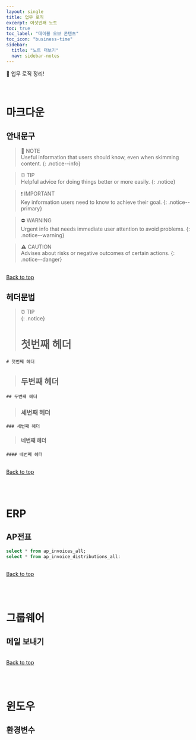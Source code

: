 ```yaml
---
layout: single
title: 업무 로직
excerpt: 여섯번째 노트
toc: true
toc_label: "테이블 오브 콘텐츠"
toc_icon: "business-time"
sidebar:
  title: "노트 더보기"
  nav: sidebar-notes
---
```


🏢 업무 로직 정리!
<br><br><br>
# 마크다운
## 안내문구
 
> 📓 NOTE <br>
> Useful information that users should know, even when skimming content.
> {: .notice--info}

> ⏰️ TIP <br>
> Helpful advice for doing things better or more easily.
> {: .notice}

> ❗️ IMPORTANT <br>
> Key information users need to know to achieve their goal.
> {: .notice--primary}

> ⛔️ WARNING <br>
> Urgent info that needs immediate user attention to avoid problems.
> {: .notice--warning}

> ⚠️ CAUTION <br>
> Advises about risks or negative outcomes of certain actions.
> {: .notice--danger}

<br>
<a href="#" class="btn btn--success">Back to top</a>
<br>

## 헤더문법
> ⏰️ TIP <br>
> {: .notice}
> # 첫번째 헤더
  ```
  # 첫번째 헤더
  ```
> ## 두번째 헤더
  ```
  ## 두번째 헤더
  ```
> ### 세번째 헤더
  ```
  ### 세번째 헤더
  ```
> #### 네번째 헤더
  ```
  #### 네번째 헤더
  ```

<br>
<a href="#" class="btn btn--success">Back to top</a>
<br>

<br><br>
# ERP
## AP전표
```sql
select * from ap_invoices_all;
select * from ap_invoice_distributions_all:
```
<br>
<a href="#" class="btn btn--success">Back to top</a>
<br>

<br><br>
# 그룹웨어
## 메일 보내기
<br>
<a href="#" class="btn btn--success">Back to top</a>
<br>

<br><br>
# 윈도우
## 환경변수



